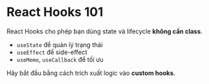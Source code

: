 # React Hooks 101

React Hooks cho phép bạn dùng state và lifecycle **không cần class**.

- `useState` để quản lý trạng thái
- `useEffect` để side-effect
- `useMemo`, `useCallback` để tối ưu

Hãy bắt đầu bằng cách trích xuất logic vào **custom hooks**.
